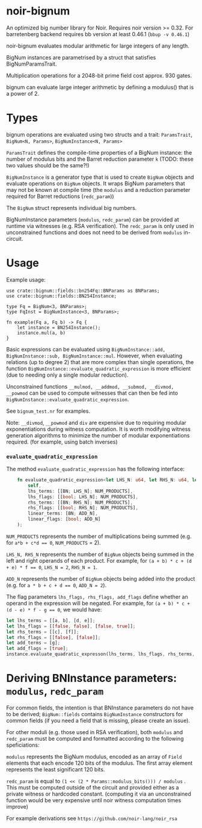 # noir-bignum

An optimized big number library for Noir. Requires noir version >= 0.32.
For barretenberg backend requires bb version at least 0.46.1 (`bbup -v 0.46.1`)

noir-bignum evaluates modular arithmetic for large integers of any length.

BigNum instances are parametrised by a struct that satisfies BigNumParamsTrait.

Multiplication operations for a 2048-bit prime field cost approx. 930 gates.

bignum can evaluate large integer arithmetic by defining a modulus() that is a power of 2.

# Types

bignum operations are evaluated using two structs and a trait: `ParamsTrait`, `BigNum<N, Params>`, `BigNumInstance<N, Params>`

`ParamsTrait` defines the compile-time properties of a BigNum instance: the number of modulus bits and the Barret reduction parameter `k` (TODO: these two values should be the same?!)

`BigNumInstance` is a generator type that is used to create `BigNum` objects and evaluate operations on `BigNum` objects. It wraps BigNum parameters that may not be known at compile time (the `modulus` and a reduction parameter required for Barret reductions (`redc_param`))

The `BigNum` struct represents individual big numbers.

BigNumInstance parameters (`modulus`, `redc_param`) can be provided at runtime via witnesses (e.g. RSA verification). The `redc_param` is only used in unconstrained functions and does not need to be derived from `modulus` in-circuit.

# Usage

Example usage:

```
use crate::bignum::fields::bn254Fq::BNParams as BNParams;
use crate::bignum::fields::BN254Instance;

type Fq = BigNum<3, BNParams>;
type FqInst = BigNumInstance<3, BNParams>;

fn example(Fq a, Fq b) -> Fq {
    let instance = BN254Instance();
    instance.mul(a, b)
}
```

Basic expressions can be evaluated using `BigNumInstance::add, BigNumInstance::sub, BigNumInstance::mul`. However, when evaluating relations (up to degree 2) that are more complex than single operations, the function `BigNumInstance::evaluate_quadratic_expression` is more efficient (due to needing only a single modular reduction).

Unconstrained functions `__mulmod, __addmod, __submod, __divmod, __powmod` can be used to compute witnesses that can then be fed into `BigNumInstance::evaluate_quadratic_expression`.

See `bignum_test.nr` for examples.

Note: `__divmod`, `__powmod` and `div` are expensive due to requiring modular exponentiations during witness computation. It is worth modifying witness generation algorithms to minimize the number of modular exponentiations required. (for example, using batch inverses)

### `evaluate_quadratic_expression`

The method `evaluate_quadratic_expression` has the following interface:

```rust
    fn evaluate_quadratic_expression<let LHS_N: u64, let RHS_N: u64, let NUM_PRODUCTS: u64, let ADD_N: u64>(
        self,
        lhs_terms: [[BN; LHS_N]; NUM_PRODUCTS],
        lhs_flags: [[bool; LHS_N]; NUM_PRODUCTS],
        rhs_terms: [[BN; RHS_N]; NUM_PRODUCTS],
        rhs_flags: [[bool; RHS_N]; NUM_PRODUCTS],
        linear_terms: [BN; ADD_N],
        linear_flags: [bool; ADD_N]
    );
```

`NUM_PRODUCTS` represents the number of multiplications being summed (e.g. for `a*b + c*d == 0`, `NUM_PRODUCTS` = 2).

`LHS_N, RHS_N` represents the number of `BigNum` objects being summed in the left and right operands of each product. For example, for `(a + b) * c + (d + e) * f == 0`, `LHS_N = 2`, `RHS_N = 1`.

`ADD_N` represents the number of `BigNum` objects being added into the product (e.g. for `a * b + c + d == 0`, `ADD_N = 2`).

The flag parameters `lhs_flags, rhs_flags, add_flags` define whether an operand in the expression will be negated. For example, for `(a + b) * c + (d - e) * f - g == 0`, we would have:

```rust
let lhs_terms = [[a, b], [d, e]];
let lhs_flags = [[false, false], [false, true]];
let rhs_terms = [[c], [f]];
let rhs_flags = [[false], [false]];
let add_terms = [g];
let add_flags = [true];
instance.evaluate_quadratic_expresson(lhs_terms, lhs_flags, rhs_terms, rhs_flags, linear_terms, linear_flags);
```

# Deriving BNInstance parameters: `modulus`, `redc_param`

For common fields, the intention is that BNInstance parameters do not have to be derived; `BigNum::fields` contains `BigNumInstance` constructors for common fields (if you need a field that is missing, please create an issue).

For other moduli (e.g. those used in RSA verification), both `modulus` and `redc_param` must be computed and formatted according to the following speficiations:

`modulus` represents the BigNum modulus, encoded as an array of `Field` elements that each encode 120 bits of the modulus. The first array element represents the least significant 120 bits.

`redc_param` is equal to `(1 << (2 * Params::modulus_bits())) / modulus` . This must be computed outside of the circuit and provided either as a private witness or hardcoded constant. (computing it via an unconstrained function would be very expensive until noir witness computation times improve)

For example derivations see `https://github.com/noir-lang/noir_rsa`
